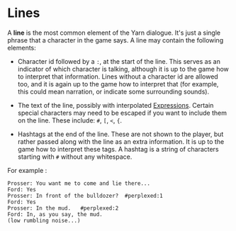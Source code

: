 # Lines

A **line** is the most common element of the Yarn dialogue. It's just a single phrase that a
character in the game says. A line may contain the following elements:

- Character id followed by a `:`, at the start of the line. This serves as an indicator of which
  character is talking, although it is up to the game how to interpret that information. Lines
  without a character id are allowed too, and it is again up to the game how to interpret that (for
  example, this could mean narration, or indicate some surrounding sounds).

- The text of the line, possibly with interpolated [Expressions](#expressions). Certain special
  characters may need to be escaped if you want to include them on the line. These include: `#`,
  `[`, `<`, `{`.

- Hashtags at the end of the line. These are not shown to the player, but rather passed along with
  the line as an extra information. It is up to the game how to interpret these tags. A hashtag is
  a string of characters starting with `#` without any whitespace.

For example :

```yarn
Prosser: You want me to come and lie there...
Ford: Yes
Prosser: In front of the bulldozer?  #perplexed:1
Ford: Yes
Prosser: In the mud.   #perplexed:2
Ford: In, as you say, the mud.
(low rumbling noise...)
```

